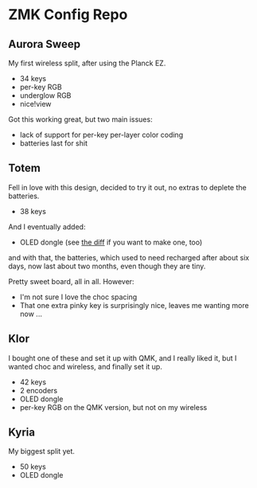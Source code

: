 # ZMK Config Repo

## Aurora Sweep

My first wireless split, after using the Planck EZ.

- 34 keys
- per-key RGB
- underglow RGB
- nice!view

Got this working great, but two main issues:

- lack of support for per-key per-layer color coding
- batteries last for shit

## Totem

Fell in love with this design, decided to try it out, no extras to deplete the batteries.

- 38 keys

And I eventually added:

- OLED dongle (see [the diff](https://github.com/ctranstrum/zmk-config/compare/13bcedf..36b5014) if you want to make one, too)

and with that, the batteries, which used to need recharged after about six days, now last about two months, even though they are tiny.

Pretty sweet board, all in all. However:

- I'm not sure I love the choc spacing
- That one extra pinky key is surprisingly nice, leaves me wanting more now ...

## Klor

I bought one of these and set it up with QMK, and I really liked it, but I wanted choc and wireless, and finally set it up.

- 42 keys
- 2 encoders
- OLED dongle
- per-key RGB on the QMK version, but not on my wireless

## Kyria

My biggest split yet.

- 50 keys
- OLED dongle
